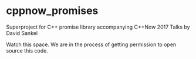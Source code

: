 # cppnow_promises
Superproject for C++ promise library accompanying C++Now 2017 Talks by David Sankel

Watch this space. We are in the process of getting permission to open source this code.
